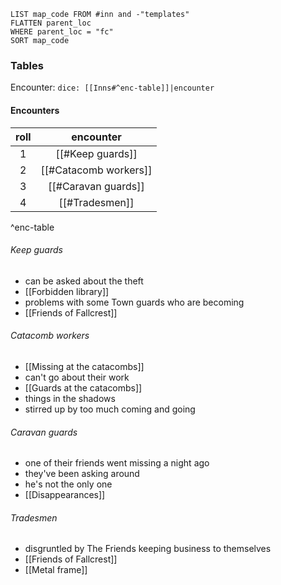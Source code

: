 
```dataview
LIST map_code FROM #inn and -"templates"
FLATTEN parent_loc
WHERE parent_loc = "fc"
SORT map_code
```

### Tables

Encounter: `dice: [[Inns#^enc-table]]|encounter`

#### Encounters

| roll | encounter |
|:---:|:---:|
| 1 | [[#Keep guards]] |
| 2 | [[#Catacomb workers]] |
| 3 |[[#Caravan guards]] |
| 4 | [[#Tradesmen]] |

^enc-table


###### Keep guards

- can be asked about the theft
- [[Forbidden library]]
- problems with some Town guards who are becoming
- [[Friends of Fallcrest]]

###### Catacomb workers

- [[Missing at the catacombs]]
- can't go about their work
- [[Guards at the catacombs]]
- things in the shadows
- stirred up by too much coming and going

###### Caravan guards

- one of their friends went missing a night ago
- they've been asking around
- he's not the only one
- [[Disappearances]]

###### Tradesmen

- disgruntled by The Friends keeping business to themselves
- [[Friends of Fallcrest]]
- [[Metal frame]]